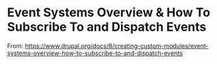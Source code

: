# Event Systems Overview & How To Subscribe To and Dispatch Events

From: https://www.drupal.org/docs/8/creating-custom-modules/event-systems-overview-how-to-subscribe-to-and-dispatch-events

